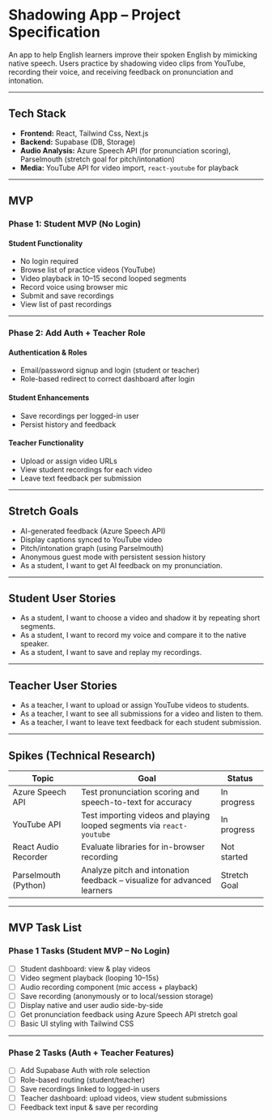 # Shadowing App – Project Specification

An app to help English learners improve their spoken English by mimicking native speech. Users practice by shadowing video clips from YouTube, recording their voice, and receiving feedback on pronunciation and intonation.

---

## Tech Stack

- **Frontend:** React, Tailwind Css, Next.js
- **Backend:** Supabase (DB, Storage)
- **Audio Analysis:** Azure Speech API (for pronunciation scoring), Parselmouth (stretch goal for pitch/intonation)
- **Media:** YouTube API for video import, `react-youtube` for playback

---

## MVP

### Phase 1: Student MVP (No Login)

#### Student Functionality

- No login required
- Browse list of practice videos (YouTube)
- Video playback in 10–15 second looped segments
- Record voice using browser mic
- Submit and save recordings
- View list of past recordings

---

### Phase 2: Add Auth + Teacher Role

#### Authentication & Roles

- Email/password signup and login (student or teacher)
- Role-based redirect to correct dashboard after login

#### Student Enhancements

- Save recordings per logged-in user
- Persist history and feedback

#### Teacher Functionality

- Upload or assign video URLs
- View student recordings for each video
- Leave text feedback per submission

---

## Stretch Goals

- AI-generated feedback (Azure Speech API)
- Display captions synced to YouTube video
- Pitch/intonation graph (using Parselmouth)
- Anonymous guest mode with persistent session history
- As a student, I want to get AI feedback on my pronunciation.

---

## Student User Stories

- As a student, I want to choose a video and shadow it by repeating short segments.
- As a student, I want to record my voice and compare it to the native speaker.
- As a student, I want to save and replay my recordings.

---

## Teacher User Stories

- As a teacher, I want to upload or assign YouTube videos to students.
- As a teacher, I want to see all submissions for a video and listen to them.
- As a teacher, I want to leave text feedback for each student submission.

---

## Spikes (Technical Research)

| Topic                | Goal                                                                    | Status       |
| -------------------- | ----------------------------------------------------------------------- | ------------ |
| Azure Speech API     | Test pronunciation scoring and speech-to-text for accuracy              | In progress  |
| YouTube API          | Test importing videos and playing looped segments via `react-youtube`   | In progress  |
| React Audio Recorder | Evaluate libraries for in-browser recording                             | Not started  |
| Parselmouth (Python) | Analyze pitch and intonation feedback – visualize for advanced learners | Stretch Goal |

---

## MVP Task List

### Phase 1 Tasks (Student MVP – No Login)

- [ ] Student dashboard: view & play videos
- [ ] Video segment playback (looping 10–15s)
- [ ] Audio recording component (mic access + playback)
- [ ] Save recording (anonymously or to local/session storage)
- [ ] Display native and user audio side-by-side
- [ ] Get pronunciation feedback using Azure Speech API stretch goal
- [ ] Basic UI styling with Tailwind CSS

---

### Phase 2 Tasks (Auth + Teacher Features)

- [ ] Add Supabase Auth with role selection
- [ ] Role-based routing (student/teacher)
- [ ] Save recordings linked to logged-in users
- [ ] Teacher dashboard: upload videos, view student submissions
- [ ] Feedback text input & save per recording
